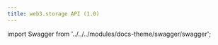 ```yaml
---
title: web3.storage API (1.0)
---
```


import Swagger from '../../../modules/docs-theme/swagger/swagger';

<Swagger url="/schema.yml"/>
